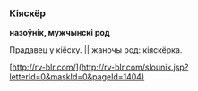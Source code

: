 ### Кіяскёр
**назоўнік, мужчынскі род**

Прадавец у кіёску. || жаночы род: кіяскёрка.

<a rel="author">[http://rv-blr.com/](http://rv-blr.com/slounik.jsp?letterId=0&maskId=0&pageId=1404)</a>
